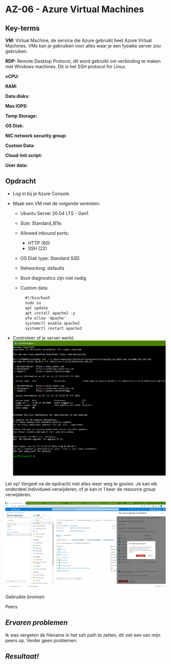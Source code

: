 **AZ-06 - Azure Virtual Machines**
===
**Key-terms**
---
**VM:** Virtual Machine, de service die Azure gebruikt heet Azure Virtual Machines. VMs kan je gebruiken voor alles waar je een fysieke server zou gebruiken.

**RDP:** Remote Desktop Protocol, dit word gebruikt om verbinding te maken met Windows machines. Dit is het SSH protocol for Linux.

**vCPU:**

**RAM:**

**Data disks:**

**Max IOPS:**

**Temp Storage:**

**OS Disk:**

**NIC network security group:**

**Custom Data:**

**Cloud-Init script:**

**User data:**



**Opdracht**
---
- Log in bij je Azure Console.

- Maak een VM met de volgende vereisten:
    - Ubuntu Server 20.04 LTS - Gen1
    - Size: Standard_B1ls
    - Allowed inbound ports:
        - HTTP (80)
        - SSH (22)
    - OS Disk type: Standard SSD
    - Networking: defaults
    - Boot diagnostics zijn niet nodig
    - Custom data: 

            #!/bin/bash
            sudo su
            apt update
            apt install apache2 -y
            ufw allow 'Apache'
            systemctl enable apache2
            systemctl restart apache2

- Controleer of je server werkt.
![works](../../00_includes/AZ-06/VMworks.png)

Let op! Vergeet na de opdracht niet alles weer weg te gooien. Je kan elk onderdeel individueel verwijderen, of je kan in 1 keer de resource group verwijderen.

![delete](../../00_includes/AZ-06/deleteResGroup.png)

*Gebruikte bronnen*

Peers



*Ervaren problemen*
---
Ik was vergeten de filename in het ssh path te zetten, dit viel een van mijn peers op. Verder geen problemen.

*Resultaat!*
---


